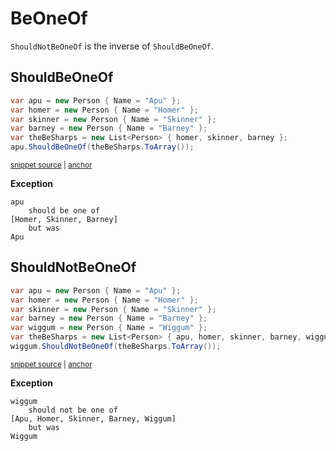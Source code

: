 # BeOneOf

`ShouldNotBeOneOf` is the inverse of `ShouldBeOneOf`.


## ShouldBeOneOf

<!-- snippet: ShouldBeOneOfExamples.ShouldBeOneOf.codeSample.approved.cs -->
<a id='snippet-ShouldBeOneOfExamples.ShouldBeOneOf.codeSample.approved.cs'></a>
```cs
var apu = new Person { Name = "Apu" };
var homer = new Person { Name = "Homer" };
var skinner = new Person { Name = "Skinner" };
var barney = new Person { Name = "Barney" };
var theBeSharps = new List<Person> { homer, skinner, barney };
apu.ShouldBeOneOf(theBeSharps.ToArray());
```
<sup><a href='/src/DocumentationExamples/CodeExamples/ShouldBeOneOfExamples.ShouldBeOneOf.codeSample.approved.cs#L1-L6' title='Snippet source file'>snippet source</a> | <a href='#snippet-ShouldBeOneOfExamples.ShouldBeOneOf.codeSample.approved.cs' title='Start of snippet'>anchor</a></sup>
<!-- endSnippet -->

**Exception**

<!-- include: ShouldBeOneOfExamples.ShouldBeOneOf.exceptionText.approved.txt -->
```
apu
    should be one of
[Homer, Skinner, Barney]
    but was
Apu
```
<!-- endInclude -->


## ShouldNotBeOneOf

<!-- snippet: ShouldBeOneOfExamples.ShouldNotBeOneOf.codeSample.approved.cs -->
<a id='snippet-ShouldBeOneOfExamples.ShouldNotBeOneOf.codeSample.approved.cs'></a>
```cs
var apu = new Person { Name = "Apu" };
var homer = new Person { Name = "Homer" };
var skinner = new Person { Name = "Skinner" };
var barney = new Person { Name = "Barney" };
var wiggum = new Person { Name = "Wiggum" };
var theBeSharps = new List<Person> { apu, homer, skinner, barney, wiggum };
wiggum.ShouldNotBeOneOf(theBeSharps.ToArray());
```
<sup><a href='/src/DocumentationExamples/CodeExamples/ShouldBeOneOfExamples.ShouldNotBeOneOf.codeSample.approved.cs#L1-L7' title='Snippet source file'>snippet source</a> | <a href='#snippet-ShouldBeOneOfExamples.ShouldNotBeOneOf.codeSample.approved.cs' title='Start of snippet'>anchor</a></sup>
<!-- endSnippet -->

**Exception**

<!-- include: ShouldBeOneOfExamples.ShouldNotBeOneOf.exceptionText.approved.txt -->
```
wiggum
    should not be one of
[Apu, Homer, Skinner, Barney, Wiggum]
    but was
Wiggum
```
<!-- endInclude -->
